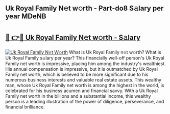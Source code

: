 ## Uk Royal Family N𝚎t w𝚘rth - Part-do8 S𝚊lary per year MDeNB

# <h2><a href="http://gc0k8xz.nevu.top/?p=Uk+Royal+Family">🔗 👉🔴 Uk Royal Family N𝚎t w𝚘rth - S𝚊lary</a></h2>

[![Uk Royal Family N𝚎t W𝚘rth](https://i.imgur.com/Oavwk0R.jpeg)](http://gc0k8xz.nevu.top/?p=Uk+Royal+Family)
What is Uk Royal Family n𝚎t w𝚘rth? What is Uk Royal Family s𝚊lary per year?
This financially well-off person's Uk Royal Family net worth is impressive, placing him among the industry's wealthiest. His annual compensation is impressive, but it is outmatched by Uk Royal Family net worth, which is believed to be more significant due to his numerous business interests and valuable real estate assets. This wealthy man, whose Uk Royal Family net worth is among the highest in the world, is celebrated for his business acumen and financial savvy. With a Uk Royal Family net worth in the billions and a substantial income, this wealthy person is a leading illustration of the power of diligence, perseverance, and financial brilliance.
